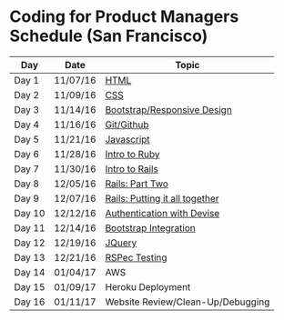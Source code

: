 # Coding for Product Managers Schedule (San Francisco)


| Day | Date | Topic |
|-----|-------|------|
| Day 1 | 11/07/16 | <a href="https://github.com/product-school/Lesson-1-HTML-CSS">HTML</a> |
| Day 2 | 11/09/16 | <a href="https://github.com/product-school/Lesson-2-CSS">CSS</a> |
| Day 3 | 11/14/16 | <a href="https://github.com/product-school/bootstrap-lesson">Bootstrap/Responsive Design</a>|
| Day 4 | 11/16/16 | <a href="https://github.com/product-school/git-and-github">Git/Github</a>|
| Day 5 | 11/21/16 | <a href="https://github.com/product-school/javascript-lesson">Javascript</a>|
| Day 6 | 11/28/16 | <a href="https://github.com/product-school/ruby-lesson">Intro to Ruby</a>|
| Day 7 | 11/30/16 | <a href="https://github.com/product-school/rails-lesson">Intro to Rails</a>|
| Day 8 | 12/05/16 | <a href="https://github.com/product-school/rails-pt2-lesson">Rails: Part Two</a>|
| Day 9 | 12/07/16 | <a href="https://github.com/product-school/rails-putting-it-all-together">Rails: Putting it all together<a>|
| Day 10 | 12/12/16 | <a href="https://github.com/product-school/rails-devise">Authentication with Devise</a>|
| Day 11 | 12/14/16 | <a href="https://github.com/product-school/bootstrap-rails">Bootstrap Integration</a>|
| Day 12 | 12/19/16 | <a href="https://github.com/product-school/jquery-lesson">JQuery</a>|
| Day 13 | 12/21/16 | <a href="https://github.com/product-school/unit-testing">RSPec Testing</a>|
| Day 14 | 01/04/17 | AWS|
| Day 15 | 01/09/17 | Heroku Deployment|
| Day 16 | 01/11/17 | Website Review/Clean-Up/Debugging|
